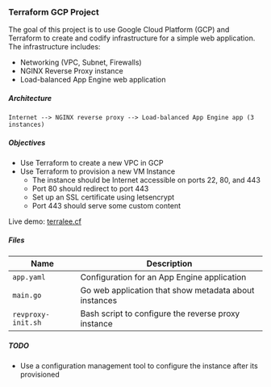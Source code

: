 ### Terraform GCP Project
The goal of this project is to use Google Cloud Platform (GCP) and Terraform to
create and codify infrastructure for a simple web application. The
infrastructure includes:
- Networking (VPC, Subnet, Firewalls)
- NGINX Reverse Proxy instance
- Load-balanced App Engine web application

##### Architecture
```
Internet --> NGINX reverse proxy --> Load-balanced App Engine app (3 instances)
```

##### Objectives
- Use Terraform to create a new VPC in GCP
- Use Terraform to provision a new VM Instance
    - The instance should be Internet accessible on ports 22, 80, and 443
    - Port 80 should redirect to port 443
    - Set up an SSL certificate using letsencrypt
    - Port 443 should serve some custom content

Live demo: [terralee.cf](https://terralee.cf)

##### Files
Name | Description
--- | ---
`app.yaml` | Configuration for an App Engine application
`main.go` | Go web application that show metadata about instances
`revproxy-init.sh` | Bash script to configure the reverse proxy instance

##### TODO
- Use a configuration management tool to configure the instance after its
  provisioned
